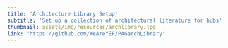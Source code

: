 ```yaml
---
title: 'Architecture Library Setup'
subtitle: 'Set up a collection of architectural literature for hubs'
thumbnail: assets/img/resources/archlibrary.jpg
link: "https://github.com/WeAreYEF/PAGarchLibrary"
---
```

